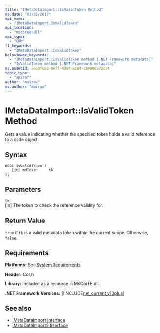 ```yaml
---
title: "IMetaDataImport::IsValidToken Method"
ms.date: "03/30/2017"
api_name: 
  - "IMetaDataImport.IsValidToken"
api_location: 
  - "mscoree.dll"
api_type: 
  - "COM"
f1_keywords: 
  - "IMetaDataImport::IsValidToken"
helpviewer_keywords: 
  - "IMetaDataImport::IsValidToken method [.NET Framework metadata]"
  - "IsValidToken method [.NET Framework metadata]"
ms.assetid: aeb0fc63-9eff-4384-9284-cb9900572d74
topic_type: 
  - "apiref"
author: "mairaw"
ms.author: "mairaw"
---
```

# IMetaDataImport::IsValidToken Method
Gets a value indicating whether the specified token holds a valid reference to a code object.  
  
## Syntax  
  
```  
BOOL IsValidToken (  
   [in] mdToken     tk  
);  
```  
  
## Parameters  
 `tk`  
 [in] The token to check the reference validity for.  
  
## Return Value  
 `true` if `tk` is a valid metadata token within the current scope. Otherwise, `false`.  
  
## Requirements  
 **Platforms:** See [System Requirements](../../../../docs/framework/get-started/system-requirements.md).  
  
 **Header:** Cor.h  
  
 **Library:** Included as a resource in MsCorEE.dll  
  
 **.NET Framework Versions:** [!INCLUDE[net_current_v10plus](../../../../includes/net-current-v10plus-md.md)]  
  
## See also
- [IMetaDataImport Interface](../../../../docs/framework/unmanaged-api/metadata/imetadataimport-interface.md)
- [IMetaDataImport2 Interface](../../../../docs/framework/unmanaged-api/metadata/imetadataimport2-interface.md)

